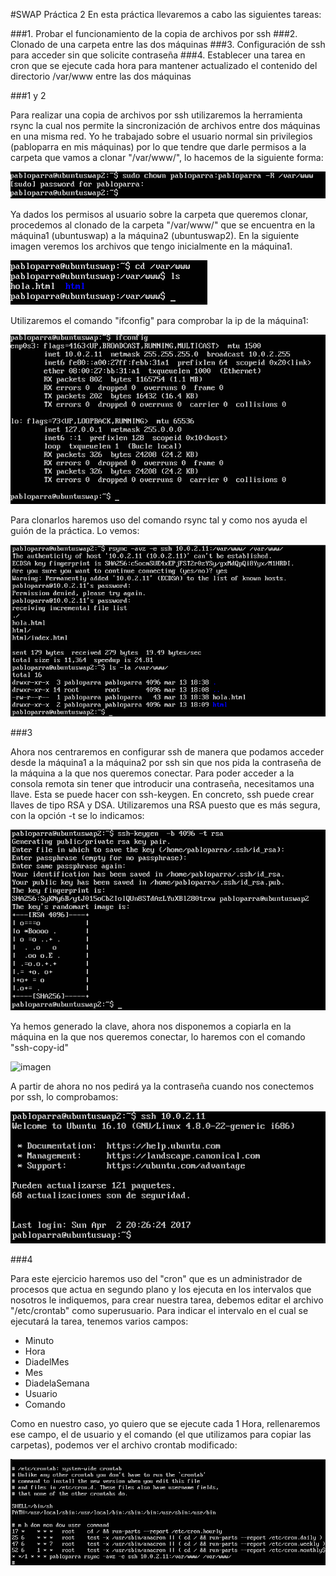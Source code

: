 #SWAP    Práctica 2
En esta práctica llevaremos a cabo las siguientes tareas:

###1. Probar el funcionamiento de la copia de archivos por ssh
###2. Clonado de una carpeta entre las dos máquinas
###3. Configuración de ssh para acceder sin que solicite contraseña
###4. Establecer una tarea en cron que se ejecute cada hora para mantener actualizado el contenido del directorio /var/www entre las dos máquinas

###1 y 2

Para realizar una copia de archivos por ssh utilizaremos la herramienta rsync la cual nos permite la sincronización
de archivos entre dos máquinas en una misma red. Yo he trabajado sobre el usuario normal sin privilegios 
(pabloparra en mis máquinas) por lo que tendre que darle permisos a la carpeta que vamos a clonar "/var/www/", lo
hacemos de la siguiente forma:

![imagen](./permisos_carpeta.png)

Ya dados los permisos al usuario sobre la carpeta que queremos clonar, procedemos al clonado de la carpeta 
"/var/www/" que se encuentra en la máquina1 (ubuntuswap) a la máquina2 (ubuntuswap2).
En la siguiente imagen veremos los archivos que tengo inicialmente en la máquina1.

![imagen](./carpeta_a_clonar_m1.png)

Utilizaremos el comando "ifconfig" para comprobar la ip de la máquina1:

![imagen](./ifconfig.png)

Para clonarlos haremos uso del comando rsync tal y como nos ayuda el guión de la práctica. Lo vemos:

![imagen](./clonacion_carpeta.png)

###3

Ahora nos centraremos en configurar ssh de manera que podamos acceder desde la máquina1 a la máquina2 por ssh sin
que nos pida la contraseña de la máquina a la que nos queremos conectar.
Para poder acceder a la consola remota sin tener que introducir una contraseña, necesitamos una llave. Esta se
puede hacer con ssh-keygen. En concreto, ssh puede crear llaves de tipo RSA y DSA. Utilizaremos una RSA puesto que 
es más segura, con la opción -t se lo indicamos:

![imagen](./generar_claves.png)

Ya hemos generado la clave, ahora nos disponemos a copiarla en la máquina en la que nos queremos conectar, lo
haremos con el comando "ssh-copy-id"

![imagen](./copia_de_constrase%C3%B1as.png)

A partir de ahora no nos pedirá ya la contraseña cuando nos conectemos por ssh, lo comprobamos:

![imagen](./conexion_ssh.png)

###4 

Para este ejercicio haremos uso del "cron" que es un administrador de procesos que actua en segundo plano y los 
ejecuta en los intervalos que nosotros le indiquemos, para crear nuestra tarea, debemos editar el archivo
"/etc/crontab" como superusuario. Para indicar el intervalo en el cual se ejecutará la tarea, tenemos varios 
campos:

* Minuto
* Hora
* DiadelMes
* Mes
* DiadelaSemana
* Usuario
* Comando

Como en nuestro caso, yo quiero que se ejecute cada 1 Hora, rellenaremos ese campo, el de usuario y el comando (el
que utilizamos para copiar las carpetas), podemos ver el archivo crontab modificado:

![imagen](./archivo_crontab.png)



